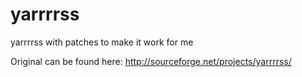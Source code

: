 yarrrrss
========

yarrrrss with patches to make it work for me

Original can be found here: http://sourceforge.net/projects/yarrrrss/

